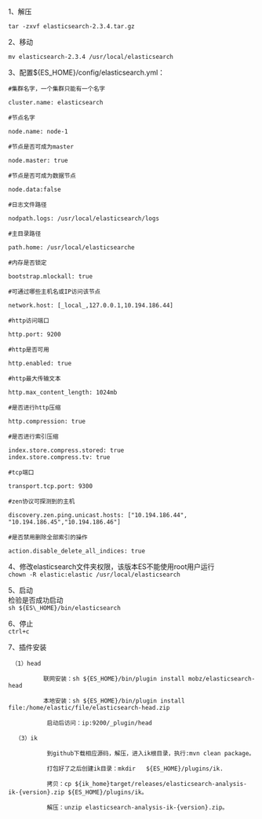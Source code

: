 1、解压

`tar -zxvf elasticsearch-2.3.4.tar.gz`

2、移动

`mv elasticsearch-2.3.4 /usr/local/elasticsearch`

3、配置${ES\_HOME}/config/elasticsearch.yml：

```
#集群名字，一个集群只能有一个名字

cluster.name: elasticsearch

#节点名字

node.name: node-1

#节点是否可成为master

node.master: true

#节点是否可成为数据节点

node.data:false

#日志文件路径

nodpath.logs: /usr/local/elasticsearch/logs

#主目录路径

path.home: /usr/local/elasticsearche

#内存是否锁定

bootstrap.mlockall: true

#可通过哪些主机名或IP访问该节点

network.host: [_local_,127.0.0.1,10.194.186.44]

#http访问端口

http.port: 9200

#http是否可用

http.enabled: true

#http最大传输文本

http.max_content_length: 1024mb

#是否进行http压缩

http.compression: true

#是否进行索引压缩

index.store.compress.stored: true
index.store.compress.tv: true

#tcp端口

transport.tcp.port: 9300

#zen协议可探测到的主机

discovery.zen.ping.unicast.hosts: ["10.194.186.44", "10.194.186.45","10.194.186.46"]

#是否禁用删除全部索引的操作

action.disable_delete_all_indices: true
```

4、修改elasticsearch文件夹权限，该版本ES不能使用root用户运行  
 `chown -R elastic:elastic /usr/local/elasticsearch`

5、启动  
检验是否成功启动  
`sh ${ES\_HOME}/bin/elasticsearch`

6、停止  
`ctrl+c`

7、插件安装

```
 （1）head

          联网安装：sh ${ES_HOME}/bin/plugin install mobz/elasticsearch-head

          本地安装：sh ${ES_HOME}/bin/plugin install file:/home/elastic/file/elasticsearch-head.zip

           启动后访问：ip:9200/_plugin/head

  （3）ik

           到github下载相应源码，解压，进入ik根目录，执行:mvn clean package。

           打包好了之后创建ik目录：mkdir   ${ES_HOME}/plugins/ik.

           拷贝：cp ${ik_home}target/releases/elasticsearch-analysis-ik-{version}.zip ${ES_HOME}/plugins/ik。

           解压：unzip elasticsearch-analysis-ik-{version}.zip。
```



